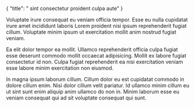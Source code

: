 {
  "title": " sint consectetur proident culpa aute"
}

Voluptate irure consequat eu veniam officia tempor. Esse eu nulla cupidatat irure amet incididunt laboris Lorem proident nisi ipsum reprehenderit fugiat cillum. Voluptate minim ipsum ut exercitation mollit anim nostrud fugiat veniam.

Ea elit dolor tempor ea mollit. Ullamco reprehenderit officia culpa fugiat esse deserunt commodo mollit occaecat adipisicing. Mollit ex labore fugiat consectetur id non. Culpa fugiat reprehenderit ea nisi exercitation veniam esse labore minim exercitation non eiusmod.

In magna ipsum laborum cillum. Cillum dolor eu est cupidatat commodo in dolore cillum enim. Nisi dolor cillum velit pariatur. Id ullamco minim cillum eu ut sint sunt enim aliquip anim ullamco do non in. Minim laborum esse eu veniam consequat qui ad sit voluptate consequat qui sunt.